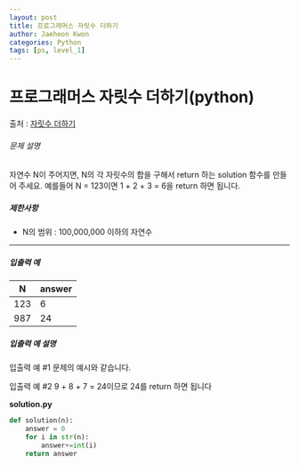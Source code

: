 ```yaml
---
layout: post
title: 프로그래머스 자릿수 더하기
author: Jaeheon Kwon
categories: Python
tags: [ps, level_1]
---
```




# 프로그래머스 자릿수 더하기(python)

출처 : [자릿수 더하기]( https://programmers.co.kr/learn/courses/30/lessons/12931 )

###### 문제 설명

자연수 N이 주어지면, N의 각 자릿수의 합을 구해서 return 하는 solution 함수를 만들어 주세요.
예를들어 N = 123이면 1 + 2 + 3 = 6을 return 하면 됩니다.

##### 제한사항

- N의 범위 : 100,000,000 이하의 자연수

------

##### 입출력 예

| N    | answer |
| ---- | ------ |
| 123  | 6      |
| 987  | 24     |

##### 입출력 예 설명

입출력 예 #1
문제의 예시와 같습니다.

입출력 예 #2
9 + 8 + 7 = 24이므로 24를 return 하면 됩니다

**solution.py**

```python
def solution(n):
    answer = 0
    for i in str(n):
        answer+=int(i)
    return answer
```

